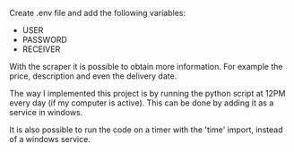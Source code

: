 Create .env file and add the following variables:
- USER
- PASSWORD
- RECEIVER

With the scraper it is possible to obtain more information. For example the price, description and even the delivery date.

The way I implemented this project is by running the python script at 12PM every day (if my computer is active). This can be done by adding it as a service in windows.

It is also possible to run the code on a timer with the 'time' import, instead of a windows service.
